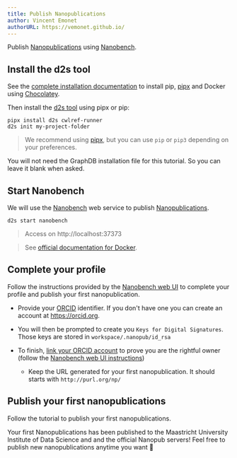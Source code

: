 ```yaml
---
title: Publish Nanopublications
author: Vincent Emonet
authorURL: https://vemonet.github.io/
---
```



Publish [Nanopublications](http://nanopub.org/) using [Nanobench](https://github.com/peta-pico/nanobench).

<!--truncate-->

## Install the d2s tool

See the [complete installation documentation](https://d2s.semanticscience.org/docs/d2s-installation) to install pip, [pipx](https://pipxproject.github.io/pipx/) and Docker using [Chocolatey](https://chocolatey.org/). 

Then  install the [d2s tool](https://pypi.org/project/d2s/) using pipx or pip:

```shell
pipx install d2s cwlref-runner
d2s init my-project-folder
```

> We recommend using [pipx](https://pipxproject.github.io/pipx/), but you can use `pip` or `pip3` depending on your preferences.

You will not need the GraphDB installation file for this tutorial. So you can leave it blank when asked.

## Start Nanobench

We will use the [Nanobench](https://github.com/peta-pico/nanobench) web service to publish [Nanopublications](http://nanopub.org/).

```shell
d2s start nanobench
```

> Access on http://localhost:37373

> See [official documentation for Docker](https://github.com/peta-pico/nanobench/blob/master/INSTALL-with-Docker.md).

## Complete your profile

Follow the instructions provided by the [Nanobench web UI](http://localhost:37373/) to complete your profile and publish your first nanopublication.

* Provide your [ORCID](https://orcid.org) identifier. If you don't have one you can create an account at https://orcid.org.

* You will then be prompted to create you `Keys for Digital Signatures`. Those keys are stored in `workspace/.nanopub/id_rsa`
* To finish, [link your ORCID account](http://localhost:37373/orcidlinking) to prove you are the rightful owner (follow the [Nanobench web UI instructions](http://localhost:37373/orcidlinking))
  * Keep the URL generated for your first nanopublication. It should starts with `http://purl.org/np/`

## Publish your first nanopublications

Follow the tutorial to publish your first nanopublications.

Your first Nanopublications has been published to the Maastricht University Institute of Data Science and and the official Nanopub servers! Feel free to publish new nanopublications anytime you want 📢